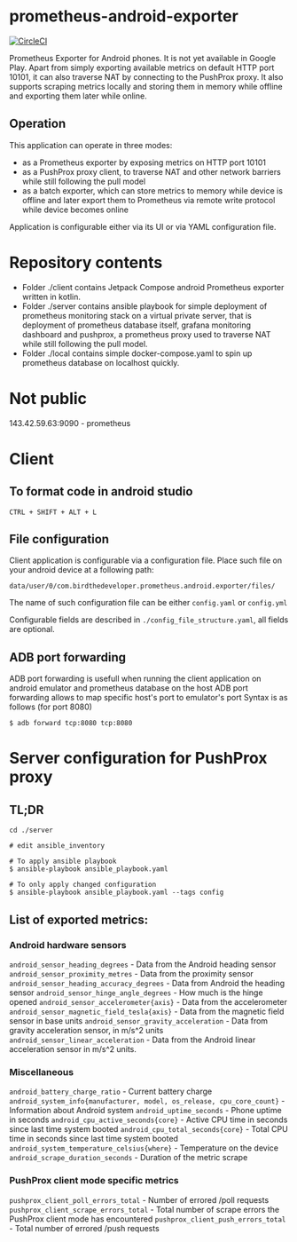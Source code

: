 # prometheus-android-exporter

[![CircleCI](https://dl.circleci.com/status-badge/img/gh/birdthedeveloper/prometheus-android-exporter/tree/master.svg?style=svg&circle-token=6a31d132a46fd4e7cf04dd49ef390f1776e38cfc)](https://dl.circleci.com/status-badge/redirect/gh/birdthedeveloper/prometheus-android-exporter/tree/master)

Prometheus Exporter for Android phones. It is not yet available in Google Play. 
Apart from simply exporting available metrics on default HTTP port 10101, it can also traverse NAT
by connecting to the PushProx proxy.
It also supports scraping metrics locally and storing them in memory while offline and
exporting them later while online.

## Operation
This application can operate in three modes:
- as a Prometheus exporter by exposing metrics on HTTP port 10101
- as a PushProx proxy client, to traverse NAT and other network barriers while still following
    the pull model
- as a batch exporter, which can store metrics to memory while device is offline and later export
    them to Prometheus via remote write protocol while device becomes online

Application is configurable either via its UI or via YAML configuration file.

# Repository contents
- Folder ./client contains Jetpack Compose android Prometheus exporter written in kotlin.
- Folder ./server contains ansible playbook for simple deployment of prometheus monitoring stack
    on a virtual private server, that is deployment of prometheus database itself, grafana
    monitoring dashboard and pushprox, a prometheus proxy used to traverse NAT while still following
    the pull model.
- Folder ./local contains simple docker-compose.yaml to spin up prometheus database on localhost
    quickly.

# Not public
143.42.59.63:9090 - prometheus

# Client

## To format code in android studio
```
CTRL + SHIFT + ALT + L
```

## File configuration
Client application is configurable via a configuration file.
Place such file on your android device at a following path:
```
data/user/0/com.birdthedeveloper.prometheus.android.exporter/files/
```
The name of such configuration file can be either `config.yaml` or `config.yml`

Configurable fields are described in `./config_file_structure.yaml`, all
fields are optional.

## ADB port forwarding
ADB port forwarding is usefull when running the client application 
on android emulator and prometheus database on the host
ADB port forwarding allows to map specific host's port to emulator's port
Syntax is as follows (for port 8080)
```
$ adb forward tcp:8080 tcp:8080
```

# Server configuration for PushProx proxy

## TL;DR
```
cd ./server

# edit ansible_inventory

# To apply ansible playbook
$ ansible-playbook ansible_playbook.yaml

# To only apply changed configuration
$ ansible-playbook ansible_playbook.yaml --tags config
``` 

## List of exported metrics:

### Android hardware sensors
`android_sensor_heading_degrees` - Data from the Android heading sensor
`android_sensor_proximity_metres` - Data from the proximity sensor
`android_sensor_heading_accuracy_degrees` - Data from Android the heading sensor
`android_sensor_hinge_angle_degrees` - How much is the hinge opened
`android_sensor_accelerometer{axis}` - Data from the accelerometer
`android_sensor_magnetic_field_tesla{axis}` - Data from the magnetic field sensor in base units
`android_sensor_gravity_acceleration` - Data from gravity acceleration sensor, in m/s^2 units
`android_sensor_linear_acceleration` - Data from the Android linear acceleration sensor in m/s^2 units.



### Miscellaneous
`android_battery_charge_ratio` - Current battery charge
`android_system_info{manufacturer, model, os_release, cpu_core_count}` - Information about Android system
`android_uptime_seconds` - Phone uptime in seconds
`android_cpu_active_seconds{core}` - Active CPU time in seconds since last time system booted
`android_cpu_total_seconds{core}` - Total CPU time in seconds since last time system booted
`android_system_temperature_celsius{where}` - Temperature on the device
`android_scrape_duration_seconds` - Duration of the metric scrape

### PushProx client mode specific metrics
`pushprox_client_poll_errors_total` - Number of errored /poll requests
`pushprox_client_scrape_errors_total` - Total number of scrape errors the PushProx client mode has encountered
`pushprox_client_push_errors_total` - Total number of errored /push requests
